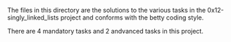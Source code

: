 The files in this directory are the solutions to the various tasks in the 0x12-singly_linked_lists project and conforms with the betty coding style.

There are 4 mandatory tasks and 2 andvanced tasks in this project.
